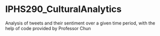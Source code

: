 # IPHS290_CulturalAnalytics
Analysis of tweets and their sentiment over a given time period, with the help of code provided by Professor Chun
